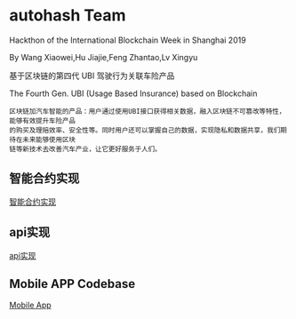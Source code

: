 # autohash Team
Hackthon of the International Blockchain Week in Shanghai 2019


By Wang  Xiaowei,Hu Jiajie,Feng Zhantao,Lv Xingyu

基于区块链的第四代 UBI 驾驶行为关联车险产品

The Fourth Gen. UBI (Usage Based Insurance) based on Blockchain
```
区块链加汽车智能的产品：用户通过使用UBI接口获得相关数据，融入区块链不可篡改等特性，能够有效提升车险产品
的购买及理赔效率、安全性等。同时用户还可以掌握自己的数据，实现隐私和数据共享，我们期待在未来能够使用区块
链等新技术去改善汽车产业，让它更好服务于人们。
```

## 智能合约实现
[智能合约实现](https://github.com/IMRFeng/autohash/tree/master/UBI4智能合约实现)

## api实现
[api实现](https://github.com/IMRFeng/autohash/tree/master/UBI4_api)


## Mobile APP Codebase
[Mobile App](https://github.com/IMRFeng/autohash/tree/master/UBI4_Mobile)
